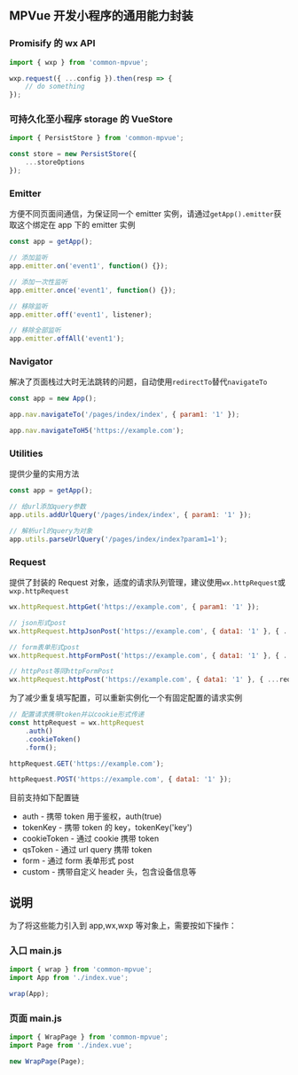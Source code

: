 ## MPVue 开发小程序的通用能力封装

### Promisify 的 wx API

```js
import { wxp } from 'common-mpvue';

wxp.request({ ...config }).then(resp => {
    // do something
});
```

### 可持久化至小程序 storage 的 VueStore

```js
import { PersistStore } from 'common-mpvue';

const store = new PersistStore({
    ...storeOptions
});
```

### Emitter

方便不同页面间通信，为保证同一个 emitter 实例，请通过`getApp().emitter`获取这个绑定在 app 下的 emitter 实例

```js
const app = getApp();

// 添加监听
app.emitter.on('event1', function() {});

// 添加一次性监听
app.emitter.once('event1', function() {});

// 移除监听
app.emitter.off('event1', listener);

// 移除全部监听
app.emitter.offAll('event1');
```

### Navigator

解决了页面栈过大时无法跳转的问题，自动使用`redirectTo`替代`navigateTo`

```js
const app = new App();

app.nav.navigateTo('/pages/index/index', { param1: '1' });

app.nav.navigateToH5('https://example.com');
```

### Utilities

提供少量的实用方法

```js
const app = getApp();

// 给url添加query参数
app.utils.addUrlQuery('/pages/index/index', { param1: '1' });

// 解析url的query为对象
app.utils.parseUrlQuery('/pages/index/index?param1=1');
```

### Request

提供了封装的 Request 对象，适度的请求队列管理，建议使用`wx.httpRequest`或`wxp.httpRequest`

```js
wx.httpRequest.httpGet('https://example.com', { param1: '1' });

// json形式post
wx.httpRequest.httpJsonPost('https://example.com', { data1: '1' }, { ...requestOptions });

// form表单形式post
wx.httpRequest.httpFormPost('https://example.com', { data1: '1' }, { ...requestOptions });

// httpPost等同httpFormPost
wx.httpRequest.httpPost('https://example.com', { data1: '1' }, { ...requestOptions });
```

为了减少重复填写配置，可以重新实例化一个有固定配置的请求实例

```js
// 配置请求携带token并以cookie形式传递
const httpRequest = wx.httpRequest
    .auth()
    .cookieToken()
    .form();

httpRequest.GET('https://example.com');

httpRequest.POST('https://example.com', { data1: '1' });
```

目前支持如下配置链

*   auth - 携带 token 用于鉴权，auth(true)
*   tokenKey - 携带 token 的 key，tokenKey('key')
*   cookieToken - 通过 cookie 携带 token
*   qsToken - 通过 url query 携带 token
*   form - 通过 form 表单形式 post
*   custom - 携带自定义 header 头，包含设备信息等

## 说明

为了将这些能力引入到 app,wx,wxp 等对象上，需要按如下操作：

### 入口 main.js

```js
import { wrap } from 'common-mpvue';
import App from './index.vue';

wrap(App);
```

### 页面 main.js

```js
import { WrapPage } from 'common-mpvue';
import Page from './index.vue';

new WrapPage(Page);
```

